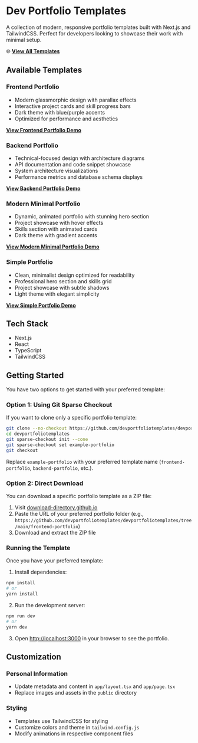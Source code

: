 # Dev Portfolio Templates

A collection of modern, responsive portfolio templates built with Next.js and TailwindCSS. Perfect for developers looking to showcase their work with minimal setup.

🌐 **[View All Templates](https://www.devportfoliotemplates.com)**

## Available Templates

### Frontend Portfolio

- Modern glassmorphic design with parallax effects
- Interactive project cards and skill progress bars
- Dark theme with blue/purple accents
- Optimized for performance and aesthetics

**[View Frontend Portfolio Demo](https://www.devportfoliotemplates.com/portfolios/frontend-portfolio)**

### Backend Portfolio

- Technical-focused design with architecture diagrams
- API documentation and code snippet showcase
- System architecture visualizations
- Performance metrics and database schema displays

**[View Backend Portfolio Demo](https://www.devportfoliotemplates.com/portfolios/backend-portfolio)**

### Modern Minimal Portfolio

- Dynamic, animated portfolio with stunning hero section
- Project showcase with hover effects
- Skills section with animated cards
- Dark theme with gradient accents

**[View Modern Minimal Portfolio Demo](https://www.devportfoliotemplates.com/portfolios/modern-minimal-portfolio)**

### Simple Portfolio

- Clean, minimalist design optimized for readability
- Professional hero section and skills grid
- Project showcase with subtle shadows
- Light theme with elegant simplicity

**[View Simple Portfolio Demo](https://www.devportfoliotemplates.com/portfolios/simple-portfolio)**

## Tech Stack

- Next.js
- React
- TypeScript
- TailwindCSS

## Getting Started

You have two options to get started with your preferred template:

### Option 1: Using Git Sparse Checkout

If you want to clone only a specific portfolio template:

```bash
git clone --no-checkout https://github.com/devportfoliotemplates/devportfoliotemplates.git
cd devportfoliotemplates
git sparse-checkout init --cone
git sparse-checkout set example-portfolio
git checkout
```

Replace `example-portfolio` with your preferred template name (`frontend-portfolio`, `backend-portfolio`, etc.).

### Option 2: Direct Download

You can download a specific portfolio template as a ZIP file:

1. Visit [download-directory.github.io](https://download-directory.github.io/)
2. Paste the URL of your preferred portfolio folder (e.g., `https://github.com/devportfoliotemplates/devportfoliotemplates/tree/main/frontend-portfolio`)
3. Download and extract the ZIP file

### Running the Template

Once you have your preferred template:

1. Install dependencies:

```bash
npm install
# or
yarn install
```

2. Run the development server:

```bash
npm run dev
# or
yarn dev
```

3. Open [http://localhost:3000](http://localhost:3000) in your browser to see the portfolio.

## Customization

### Personal Information

- Update metadata and content in `app/layout.tsx` and `app/page.tsx`
- Replace images and assets in the `public` directory

### Styling

- Templates use TailwindCSS for styling
- Customize colors and theme in `tailwind.config.js`
- Modify animations in respective component files
